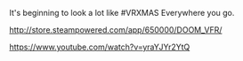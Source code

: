 It's beginning to look a lot like #VRXMAS Everywhere you go.

http://store.steampowered.com/app/650000/DOOM_VFR/

https://www.youtube.com/watch?v=yraYJYr2YtQ